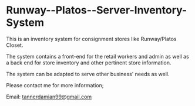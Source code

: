 # Runway--Platos--Server-Inventory-System

This is an inventory system for consignment stores like Runway/Platos Closet. 

The system contains a front-end for the retail workers and admin as well
as a back end for store inventory and other pertinent store information.

The system can be adapted to serve other business' needs as well.

Please contact me for more information;

Email: tannerdamian99@gmail.com
